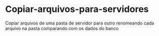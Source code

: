 # Copiar-arquivos-para-servidores
Copiar arquivos de uma pasta de servidor para outro renomeando cada arquivo na pasta comparando com os dados do banco
